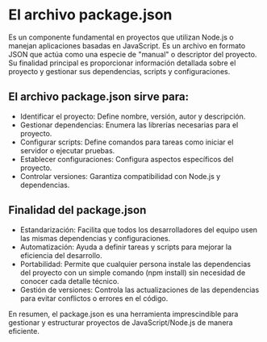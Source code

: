 # El archivo package.json 
Es un componente fundamental en proyectos que utilizan Node.js o manejan aplicaciones basadas en JavaScript. Es un archivo en formato JSON que actúa como una especie de "manual"
o descriptor del proyecto. Su finalidad principal es proporcionar información detallada sobre el proyecto y gestionar sus dependencias, scripts y configuraciones.
## El archivo package.json sirve para: 
- Identificar el proyecto: Define nombre, versión, autor y descripción.
- Gestionar dependencias: Enumera las librerías necesarias para el proyecto.
- Configurar scripts: Define comandos para tareas como iniciar el servidor o ejecutar pruebas.
- Establecer configuraciones: Configura aspectos específicos del proyecto.
- Controlar versiones: Garantiza compatibilidad con Node.js y dependencias.
## Finalidad del package.json
- Estandarización: Facilita que todos los desarrolladores del equipo usen las mismas dependencias y configuraciones.
- Automatización: Ayuda a definir tareas y scripts para mejorar la eficiencia del desarrollo.
- Portabilidad: Permite que cualquier persona instale las dependencias del proyecto con un simple comando (npm install) sin necesidad de conocer cada detalle técnico.
- Gestión de versiones: Controla las actualizaciones de las dependencias para evitar conflictos o errores en el código.

En resumen, el package.json es una herramienta imprescindible para gestionar y estructurar proyectos de JavaScript/Node.js de manera eficiente.
